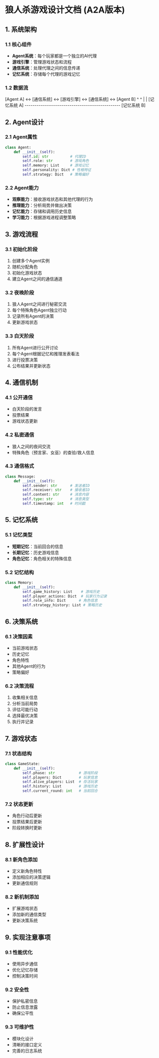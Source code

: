 # 狼人杀游戏设计文档 (A2A版本)

## 1. 系统架构

### 1.1 核心组件
- **Agent系统**：每个玩家都是一个独立的AI代理
- **游戏引擎**：管理游戏状态和流程
- **通信系统**：处理代理之间的信息传递
- **记忆系统**：存储每个代理的游戏记忆

### 1.2 数据流
[Agent A] <-> [通信系统] <-> [游戏引擎] <-> [通信系统] <-> [Agent B]
^ ^
| |
[记忆系统 A] ------------------------------------------------- [记忆系统 B]


## 2. Agent设计

### 2.1 Agent属性
```python
class Agent:
    def __init__(self):
        self.id: str          # 代理ID
        self.role: str        # 游戏角色
        self.memory: List     # 游戏记忆
        self.personality: Dict # 性格特征
        self.strategy: Dict   # 策略偏好
```

### 2.2 Agent能力
- **观察能力**：接收游戏状态和其他代理的行为
- **推理能力**：分析局势并做出决策
- **记忆能力**：存储和调用历史信息
- **学习能力**：根据游戏进程调整策略

## 3. 游戏流程

### 3.1 初始化阶段
1. 创建多个Agent实例
2. 随机分配角色
3. 初始化游戏状态
4. 建立Agent之间的通信通道

### 3.2 夜晚阶段
1. 狼人Agent之间进行秘密交流
2. 每个特殊角色Agent独立行动
3. 记录所有Agent的决策
4. 更新游戏状态

### 3.3 白天阶段
1. 所有Agent进行公开讨论
2. 每个Agent根据记忆和推理发表看法
3. 进行投票决策
4. 公布结果并更新状态

## 4. 通信机制

### 4.1 公开通信
- 白天阶段的发言
- 投票结果
- 游戏状态更新

### 4.2 私密通信
- 狼人之间的夜间交流
- 特殊角色（预言家、女巫）的查验/救人信息

### 4.3 通信格式
```python
class Message:
    def __init__(self):
        self.sender: str      # 发送者ID
        self.receiver: str    # 接收者ID
        self.content: str     # 消息内容
        self.type: str        # 消息类型
        self.timestamp: int   # 时间戳
```

## 5. 记忆系统

### 5.1 记忆类型
- **短期记忆**：当前回合的信息
- **长期记忆**：历史游戏信息
- **角色记忆**：角色相关的特殊信息

### 5.2 记忆结构
```python
class Memory:
    def __init__(self):
        self.game_history: List    # 游戏历史
        self.player_actions: Dict  # 玩家行为记录
        self.role_info: Dict      # 角色信息
        self.strategy_history: List # 策略历史
```

## 6. 决策系统

### 6.1 决策因素
- 当前游戏状态
- 历史记忆
- 角色特性
- 其他Agent的行为
- 策略偏好

### 6.2 决策流程
1. 收集相关信息
2. 分析当前局势
3. 评估可能行动
4. 选择最优决策
5. 执行并记录

## 7. 游戏状态

### 7.1 状态结构
```python
class GameState:
    def __init__(self):
        self.phase: str           # 游戏阶段
        self.players: Dict        # 玩家信息
        self.alive_players: List  # 存活玩家
        self.history: List        # 游戏历史
        self.current_round: int   # 当前回合
```

### 7.2 状态更新
- 角色行动后更新
- 投票结果后更新
- 阶段转换时更新

## 8. 扩展性设计

### 8.1 新角色添加
- 定义新角色特性
- 添加相应的决策逻辑
- 更新通信规则

### 8.2 新机制添加
- 扩展游戏状态
- 添加新的通信类型
- 更新决策系统

## 9. 实现注意事项

### 9.1 性能优化
- 使用异步通信
- 优化记忆存储
- 控制决策时间

### 9.2 安全性
- 保护私密信息
- 防止信息泄露
- 确保公平性

### 9.3 可维护性
- 模块化设计
- 清晰的接口定义
- 完善的日志系统